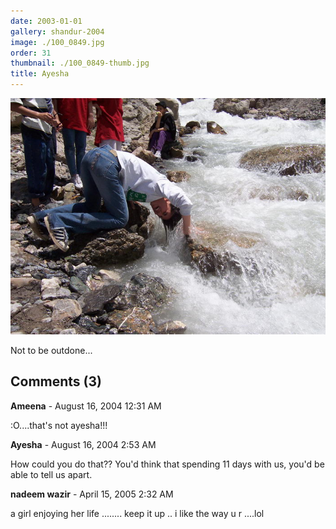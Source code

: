 ```yaml
---
date: 2003-01-01
gallery: shandur-2004
image: ./100_0849.jpg
order: 31
thumbnail: ./100_0849-thumb.jpg
title: Ayesha
---
```


![Ayesha](./100_0849.jpg)

Not to be outdone...

<div id="comments">

## Comments (3)

<div id="comment">

**Ameena** - August 16, 2004 12:31 AM

:O....that's not ayesha!!!

</div>

<div id="comment">

**Ayesha** - August 16, 2004  2:53 AM

How could you do that?? You'd think that spending 11 days with us, you'd be able to tell us apart.

</div>

<div id="comment">

**nadeem wazir** - April 15, 2005  2:32 AM

a girl enjoying her life ........ keep it up .. i like the way u r ....lol

</div>

</div>